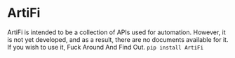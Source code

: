 # ArtiFi

ArtiFi is intended to be a collection of APIs used for automation. However, it is not yet developed, and as a result, there are no documents available for it. If you wish to use it, Fuck Around And Find Out.
``pip install ArtiFi``
